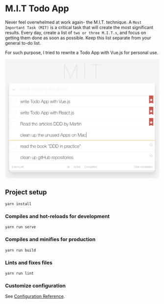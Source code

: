 # M.I.T Todo App
Never feel overwhelmed at work again- the M.I.T. technique. A `Most Important Task (MIT)` is a 
critical task that will create the most significant results. 
Every day, create a list of `two or three M.I.T.s`, and focus on getting them done as soon as 
possible. Keep this list separate from your general to-do list. 

For such purpose, I tried to rewrite a Todo App with Vue.js for personal use. 

![homepage](public/todo.png)

## Project setup
```
yarn install
```

### Compiles and hot-reloads for development
```
yarn run serve
```

### Compiles and minifies for production
```
yarn run build
```

### Lints and fixes files
```
yarn run lint
```

### Customize configuration
See [Configuration Reference](https://cli.vuejs.org/config/).
